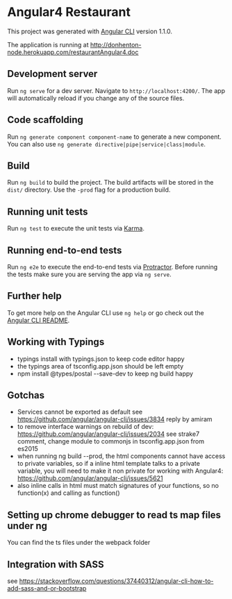 # Angular4 Restaurant

This project was generated with [Angular CLI](https://github.com/angular/angular-cli) version 1.1.0.

The application is running at http://donhenton-node.herokuapp.com/restaurantAngular4.doc

## Development server

Run `ng serve` for a dev server. Navigate to `http://localhost:4200/`. The app will automatically reload if you change any of the source files.

## Code scaffolding

Run `ng generate component component-name` to generate a new component. You can also use `ng generate directive|pipe|service|class|module`.

## Build

Run `ng build` to build the project. The build artifacts will be stored in the `dist/` directory. Use the `-prod` flag for a production build.

## Running unit tests

Run `ng test` to execute the unit tests via [Karma](https://karma-runner.github.io).

## Running end-to-end tests

Run `ng e2e` to execute the end-to-end tests via [Protractor](http://www.protractortest.org/).
Before running the tests make sure you are serving the app via `ng serve`.

## Further help

To get more help on the Angular CLI use `ng help` or go check out the [Angular CLI README](https://github.com/angular/angular-cli/blob/master/README.md).

## Working with Typings
* typings install with typings.json to keep code editor happy
* the typings area of tsconfig.app.json should be left empty
* npm install @types/postal --save-dev to keep ng build happy

## Gotchas
* Services cannot be exported as default see https://github.com/angular/angular-cli/issues/3834
reply by amiram
* to remove interface warnings on rebuild of dev: https://github.com/angular/angular-cli/issues/2034 see strake7 comment, change module to commonjs in tsconfig.app.json from es2015
* when running ng build --prod, the html components cannot have access to private variables, so 
if a inline html template talks to a private variable, you will need to make it non private for
working with Angular4: https://github.com/angular/angular-cli/issues/5621
* also inline calls in html must match signatures of your functions, so no function(x) and calling as function()

## Setting up chrome debugger to read ts map files under ng
  You can find the ts files under the webpack folder
  
## Integration with SASS
see https://stackoverflow.com/questions/37440312/angular-cli-how-to-add-sass-and-or-bootstrap


